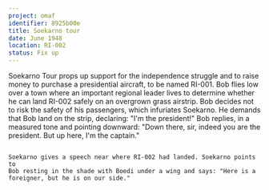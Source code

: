 ```yaml
---
project: omaf
identifier: 8925b00e
title: Soekarno tour
date: June 1948 
location: RI-002
status: Fix up
---
```

Soekarno Tour props up support for the independence struggle and to
raise money to purchase a presidential aircraft, to be named RI-001.
Bob flies low over a town where an important regional leader lives to determine whether he can land RI-002 safely on an overgrown grass airstrip. Bob decides not to risk the safety of his passengers, which infuriates Soekarno. He demands that Bob land on the strip, declaring: "I'm the president!" Bob replies, in a measured tone and pointing downward: "Down there, sir, indeed you are the president. But up here, I'm the captain."

``` synopsis

Soekarno gives a speech near where RI-002 had landed. Soekarno points to
Bob resting in the shade with Boedi under a wing and says: "Here is a
foreigner, but he is on our side."

```




